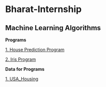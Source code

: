 # Bharat-Internship

## Machine Learning Algorithms

**Programs**

[1. House Prediction Program](https://github.com/karthikeyan-2005/Bharat-Internship/blob/main/Programs/House%20Prediction%20Program.ipynb)

[2. Iris Program](https://github.com/karthikeyan-2005/Bharat-Internship/blob/main/Programs/Iris%20Program.ipynb)

**Data for Programs**

[1. USA_Housing](https://github.com/karthikeyan-2005/Bharat-Internship/blob/main/Programs/USA_Housing.csv)
